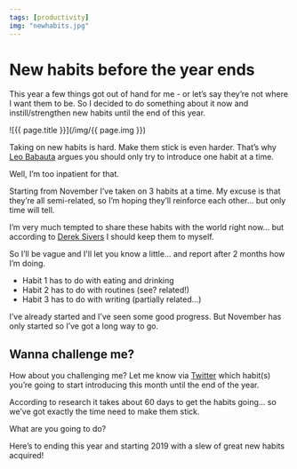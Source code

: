```yaml
---
tags: [productivity]
img: "newhabits.jpg"
---
```


# New habits before the year ends

This year a few things got out of hand for me - or let’s say they’re not where I want them to be. So I decided to do something about it now and instill/strengthen new habits until the end of this year.

<!--More-->

![{{ page.title }}](/img/{{ page.img }})


Taking on new habits is hard. Make them stick is even harder. That’s why [Leo Babauta](https://zenhabits.net) argues you should only try to introduce one habit at a time.

Well, I’m too inpatient for that.

Starting from November I’ve taken on 3 habits at a time. My excuse is that they’re all semi-related, so I’m hoping they’ll reinforce each other... but only time will tell.

I’m very much tempted to share these habits with the world right now... but according to [Derek Sivers](https://www.ted.com/talks/derek_sivers_keep_your_goals_to_yourself?language=en) I should keep them to myself.

So I’ll be vague and I'll let you know a little... and report after 2 months how I’m doing.

* Habit 1 has to do with eating and drinking
* Habit 2 has to do with routines (see? related!)
* Habit 3 has to do with writing (partially related...)

I’ve already started and I’ve seen some good progress. But November has only started so I’ve got a long way to go.

## Wanna challenge me?

How about you challenging me? Let me know via [Twitter](https://twitter.com/Msliwinski) which habit(s) you’re going to start introducing this month until the end of the year.

According to research it takes about 60 days to get the habits going... so we’ve got exactly the time need to make them stick.

What are you going to do?

Here’s to ending this year and starting 2019 with a slew of great new habits acquired!

[n]: https://nozbe.com/
[p]: https://thepodcast.fm/